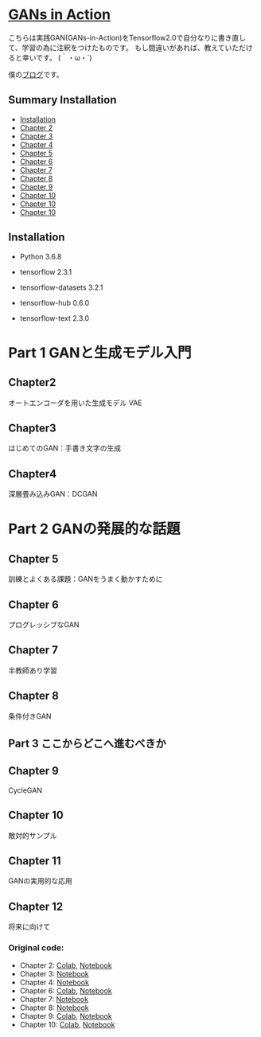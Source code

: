 # [GANs in Action](https://www.manning.com/books/gans-in-action)

こちらは実践GAN(GANs-in-Action)をTensorflow2.0で自分なりに書き直して、学習の為に注釈をつけたものです。
もし間違いがあれば、教えていただけると幸いです。
(｀・ω・´)

僕の[ブログ](https://tanuki.blog)です。

## Summary Installation

  - [Installation](#Installation)
  - [Chapter 2](#Chapter2)
  - [Chapter 3](#Chapter3)
  - [Chapter 4](#Chapter4)
  - [Chapter 5](#Chapter5)
  - [Chapter 6](#Chapter6)
  - [Chapter 7](#Chapter7)
  - [Chapter 8](#Chapter8)
  - [Chapter 9](#Chapter9)
  - [Chapter 10](#Chapter10)
  - [Chapter 10](#Chapter11)
  - [Chapter 10](#Chapter12)
  

## Installation
- Python 3.6.8

- tensorflow 2.3.1

- tensorflow-datasets 3.2.1

- tensorflow-hub 0.6.0

- tensorflow-text 2.3.0


# Part 1 GANと生成モデル入門 
 
 
## Chapter2
オートエンコーダを用いた生成モデル VAE


## Chapter3
はじめてのGAN：手書き文字の生成 


## Chapter4
深層畳み込みGAN：DCGAN 

# Part 2 GANの発展的な話題  
 

## Chapter 5
訓練とよくある課題：GANをうまく動かすために

## Chapter 6
プログレッシブなGAN 

## Chapter 7
半教師あり学習 

## Chapter 8
条件付きGAN 


## Part 3 ここからどこへ進むべきか 


## Chapter 9
CycleGAN 

## Chapter 10
敵対的サンプル


## Chapter 11
GANの実用的な応用

## Chapter 12
将来に向けて

### Original code: 
* Chapter 2: [Colab](https://colab.research.google.com/drive/1CPz-YvvJV8gHlsD2o68B0FYKFzaT6RCA), [Notebook](https://github.com/GANs-in-Action/gans-in-action/tree/master/chapter-2)
* Chapter 3: [Notebook](https://github.com/GANs-in-Action/gans-in-action/tree/master/chapter-3)
* Chapter 4: [Notebook](https://github.com/GANs-in-Action/gans-in-action/tree/master/chapter-4)
* Chapter 6: [Colab](https://colab.research.google.com/drive/1HfhynNNsYSjggSMaR8a1ztAYrciEsd8m#scrollTo=qemhV7pDIkxu), [Notebook](https://github.com/GANs-in-Action/gans-in-action/tree/master/chapter-6)
* Chapter 7: [Notebook](https://github.com/GANs-in-Action/gans-in-action/tree/master/chapter-7)
* Chapter 8: [Notebook](https://github.com/GANs-in-Action/gans-in-action/tree/master/chapter-8)
* Chapter 9: [Colab](https://colab.research.google.com/drive/1VYnR504dOUcQsQxxqCeerZcIzhDjk3U4), [Notebook](https://github.com/GANs-in-Action/gans-in-action/tree/master/chapter-9)
* Chapter 10: [Colab](https://colab.research.google.com/drive/1bsmaB23bSEuu1zWyPSajDJ_DO3QqlovQ), [Notebook](https://github.com/GANs-in-Action/gans-in-action/tree/master/chapter-10)
